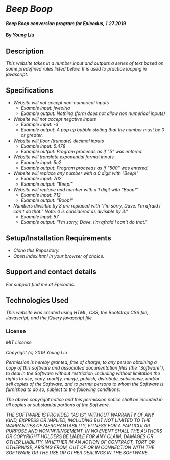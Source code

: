 # _Beep Boop_

#### _Beep Boop conversion program for Epicodus, 1.27.2019_

#### By _**Young Liu**_

## Description

_This website takes in a number input and outputs a series of text based on some predefined rules listed
below. It is used to practice looping in javascript._

## Specifications

* _Website will not accept non-numerical inputs_
  * _Example input: jweoirja_
  * _Example output: Nothing (form does not allow non numerical inputs)_
* _Website will not accept negative inputs_
  * _Example input: -3_
  * _Example output: A pop up bubble stating that the number must be 0 or greater._
* _Website will floor (truncate) decimal inputs_
  * _Example input: 5.478_
  * _Example output: Program proceeds as if "5" was entered._
* _Website will translate exponential format inputs_
  * _Example input: 5e2_
  * _Example output: Program proceeds as if "500" was entered._
* _Website will replace any number with a 0 digit with "Beep!"_
  * _Example input: 702_
  * _Example output: "Beep!"_
* _Website will replace and number with a 1 digit with "Boop!"_
  * _Example input: 712_
  * _Example output: "Boop!"_
* _Numbers divisible by 3 are replaced with "I'm sorry, Dave. I'm afraid I can't do that." Note: 0 is considered as divisible by 3."_
  * _Example input: 57_
  * _Example output: "I'm sorry, Dave. I'm afraid I can't do that."_


## Setup/Installation Requirements

* _Clone this Repository._
* _Open index.html in your browser of choice._

## Support and contact details

_For support find me at Epicodus._

## Technologies Used

_This website was created using HTML, CSS, the Bootstrap CSS file, Javascript, and the jQuery javascript file._

### License

*MIT License*

*Copyright (c) 2019 Young Liu*

*Permission is hereby granted, free of charge, to any person obtaining a copy of this software and associated documentation files (the "Software"), to deal in the Software without restriction, including without limitation the rights to use, copy, modify, merge, publish, distribute, sublicense, and/or sell copies of the Software, and to permit persons to whom the Software is furnished to do so, subject to the following conditions:*

*The above copyright notice and this permission notice shall be included in all copies or substantial portions of the Software.*

*THE SOFTWARE IS PROVIDED "AS IS", WITHOUT WARRANTY OF ANY KIND, EXPRESS OR IMPLIED, INCLUDING BUT NOT LIMITED TO THE WARRANTIES OF MERCHANTABILITY, FITNESS FOR A PARTICULAR PURPOSE AND NONINFRINGEMENT. IN NO EVENT SHALL THE AUTHORS OR COPYRIGHT HOLDERS BE LIABLE FOR ANY CLAIM, DAMAGES OR OTHER LIABILITY, WHETHER IN AN ACTION OF CONTRACT, TORT OR OTHERWISE, ARISING FROM, OUT OF OR IN CONNECTION WITH THE SOFTWARE OR THE USE OR OTHER DEALINGS IN THE SOFTWARE.*
